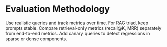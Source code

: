 # Evaluation Methodology

Use realistic queries and track metrics over time. For RAG triad, keep prompts stable. Compare retrieval-only metrics (recall@K, MRR) separately from end-to-end metrics. Add canary queries to detect regressions in sparse or dense components.
